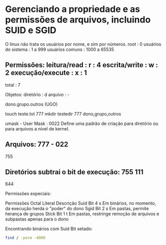 # Gerenciando a propriedade e as permissões de arquivos, incluindo SUID e SGID

O linux não trata os usuários por nome, e sim por números.
root		    : 0
usuários do sistema : 1 a 999
usuários comuns     : 1000 a 65535

Permissões:
leitura/read	 : r	: 4
escrita/write	 : w	: 2
execução/execute : x	: 1
----------------------------
total			: 7

Objetos:
diretório : d
arquivo	  : -

dono.grupo.outros (UGO)

touch teste.txt
	777
mkdir testedir
	777
dono,grupo,outros

umask - User Mask : 0022
Define uma padrão de criação para diretório ou para arquivos a nível de kernel.

Arquivos:
777 -
022
----
755

Diretórios subtrai o bit de execução:
755
111
----
644

Permissões especiais:

Permissões	Octal	Literal	Descrição
Suid Bit	 4	s	Em binários, no momento, da execução herda o "poder" do dono
Sgid Bit	 2	s	Em pastas, permite herança de grupos
Stick Bit	 1	t	Em pastas, restringe remoção de arquivos e subpastas apenas para o dono

Encontrando binários com Suid Bit setado:
```bash
find / -perm -4000
```
